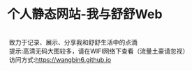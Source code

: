 # 个人静态网站-我与舒舒Web
<br> 致力于记录、展示、分享我和舒舒生活中的点滴
<br> 提示:高清无码大图较多，请在WIFI网络下查看（流量土豪请忽视）
<br> 访问方式:https://wangbin6.github.io
